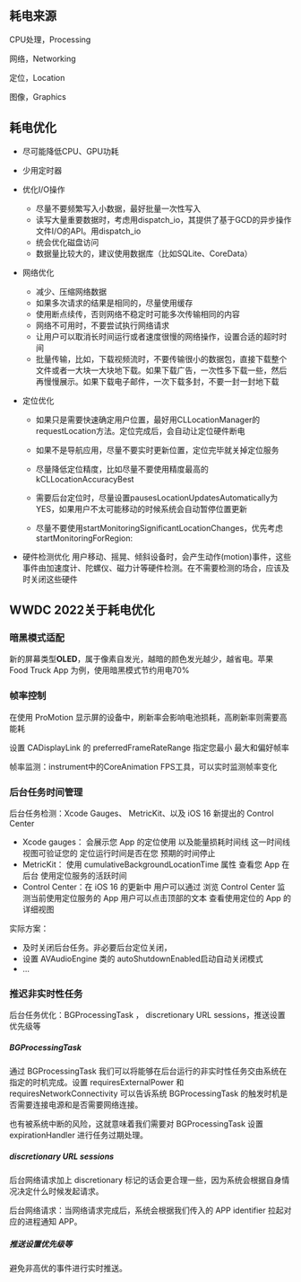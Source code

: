 ## 耗电来源

CPU处理，Processing

网络，Networking

定位，Location

图像，Graphics

## 耗电优化

- 尽可能降低CPU、GPU功耗

- 少用定时器

- 优化I/O操作
  - 尽量不要频繁写入小数据，最好批量一次性写入
  - 读写大量重要数据时，考虑用dispatch_io，其提供了基于GCD的异步操作文件I/O的API。用dispatch_io
  - 统会优化磁盘访问
  - 数据量比较大的，建议使用数据库（比如SQLite、CoreData）
  
- 网络优化
  
    - 减少、压缩网络数据
    - 如果多次请求的结果是相同的，尽量使用缓存
    - 使用断点续传，否则网络不稳定时可能多次传输相同的内容
    - 网络不可用时，不要尝试执行网络请求
    - 让用户可以取消长时间运行或者速度很慢的网络操作，设置合适的超时时间
    - 批量传输，比如，下载视频流时，不要传输很小的数据包，直接下载整个文件或者一大块一大块地下载。如果下载广告，一次性多下载一些，然后再慢慢展示。如果下载电子邮件，一次下载多封，不要一封一封地下载
    
- 定位优化
  
    - 如果只是需要快速确定用户位置，最好用CLLocationManager的requestLocation方法。定位完成后，会自动让定位硬件断电
    
    - 如果不是导航应用，尽量不要实时更新位置，定位完毕就关掉定位服务
    
    - 尽量降低定位精度，比如尽量不要使用精度最高的kCLLocationAccuracyBest
    
    - 需要后台定位时，尽量设置pausesLocationUpdatesAutomatically为YES，如果用户不太可能移动的时候系统会自动暂停位置更新
    
    - 尽量不要使用startMonitoringSignificantLocationChanges，优先考虑startMonitoringForRegion:
    
- 硬件检测优化
        用户移动、摇晃、倾斜设备时，会产生动作(motion)事件，这些事件由加速度计、陀螺仪、磁力计等硬件检测。在不需要检测的场合，应该及时关闭这些硬件

## WWDC 2022关于耗电优化

### 暗黑模式适配

新的屏幕类型**OLED**，属于像素自发光，越暗的颜色发光越少，越省电。苹果Food Truck App 为例，使用暗黑模式节约用电70%

### 帧率控制

在使用 ProMotion 显示屏的设备中，刷新率会影响电池损耗，高刷新率则需要高能耗 

设置 CADisplayLink 的 preferredFrameRateRange 指定您最小 最大和偏好帧率

帧率监测：instrument中的CoreAnimation FPS工具，可以实时监测帧率变化

### 后台任务时间管理

后台任务检测：Xcode Gauges、 MetricKit、以及 iOS 16 新提出的 Control Center

- Xcode gauges： 会展示您 App 的定位使用 以及能量损耗时间线 这一时间线视图可验证您的 定位运行时间是否在您 预期的时间停止
- MetricKit： 使用 cumulativeBackgroundLocationTime 属性 查看您 App 在后台 使用定位服务的活跃时间
- Control Center：在 iOS 16 的更新中 用户可以通过 浏览 Control Center 监测当前使用定位服务的 App 用户可以点击顶部的文本 查看使用定位的 App 的详细视图

实际方案：

- 及时关闭后台任务。非必要后台定位关闭，
- 设置 AVAudioEngine 类的 autoShutdownEnabled启动自动关闭模式
- ...

### 推迟非实时性任务

后台任务优化：BGProcessingTask ， discretionary URL sessions，推送设置优先级等

##### BGProcessingTask

通过 BGProcessingTask 我们可以将能够在后台运行的非实时性任务交由系统在指定的时机完成。设置 requiresExternalPower 和 requiresNetworkConnectivity 可以告诉系统 BGProcessingTask 的触发时机是否需要连接电源和是否需要网络连接。

也有被系统中断的风险，这就意味着我们需要对 BGProcessingTask 设置 expirationHandler 进行任务过期处理。

##### discretionary URL sessions

后台网络请求加上 discretionary 标记的话会更合理一些，因为系统会根据自身情况决定什么时候发起请求。

后台网络请求：当网络请求完成后，系统会根据我们传入的 APP identifier 拉起对应的进程通知 APP。

##### 推送设置优先级等

避免非高优的事件进行实时推送。

